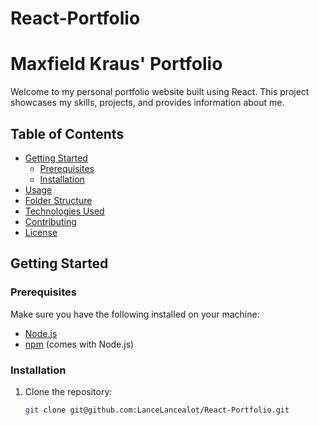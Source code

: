 # React-Portfolio
# Maxfield Kraus' Portfolio

Welcome to my personal portfolio website built using React. This project showcases my skills, projects, and provides information about me.

## Table of Contents
- [Getting Started](#getting-started)
  - [Prerequisites](#prerequisites)
  - [Installation](#installation)
- [Usage](#usage)
- [Folder Structure](#folder-structure)
- [Technologies Used](#technologies-used)
- [Contributing](#contributing)
- [License](#license)

## Getting Started

### Prerequisites

Make sure you have the following installed on your machine:

- [Node.js](https://nodejs.org/)
- [npm](https://www.npmjs.com/) (comes with Node.js)

### Installation

1. Clone the repository:

   ```bash
   git clone git@github.com:LanceLancealot/React-Portfolio.git
